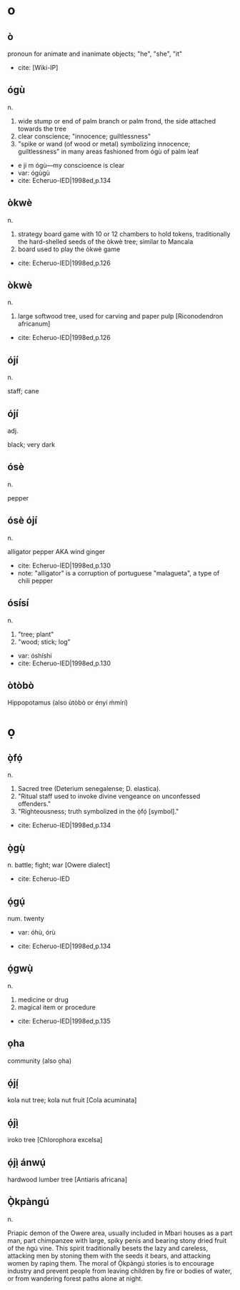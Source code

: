 # o

## ò

pronoun for animate and inanimate objects; "he", "she", "it"

* cite: [Wiki-IP]

## ógù

n.

1. wide stump or end of palm branch or palm frond, the side attached towards the tree
2. clear conscience; "innocence; guiltlessness"
3. "spike or wand (of wood or metal) symbolizing innocence; guiltlessness" in many areas fashioned from ógù of palm leaf

* e ji m ógù—my conscioence is clear
* var: ógùgù
* cite: Echeruo-IED|1998ed,p.134

## òkwè

n.

1. strategy board game with 10 or 12 chambers to hold tokens, traditionally the hard-shelled seeds of the òkwè tree; similar to Mancala
2. board used to play the òkwè game
* cite: Echeruo-IED|1998ed,p.126

## òkwè

n.

1. large softwood tree, used for carving and paper pulp [Riconodendron africanum]

* cite: Echeruo-IED|1998ed,p.126

## ójí

n.

staff; cane

## ójí

adj.

black; very dark

## ósè

n.

pepper

## ósè ójí

n.

alligator pepper AKA wind ginger

* cite: Echeruo-IED|1998ed,p.130
* note: "alligator" is a corruption of portuguese "malagueta", a type of chili pepper

## ósísí

n.

1. "tree; plant"
2. "wood; stick; log"

* var: óshíshí
* cite: Echeruo-IED|1998ed,p.130

## òtòbò

Hippopotamus (also ùtòbò or ényí ḿmírí)

# ọ

## ọ̀fọ́

n.

1. Sacred tree (Deterium senegalense; D. elastica).
2. "Ritual staff used to invoke divine vengeance on unconfessed offenders."
3. "Righteousness; truth symbolized in the ọ̀fọ́ [symbol]."

* cite: Echeruo-IED|1998ed,p.134

## ọ̀gụ̀

n. battle; fight; war [Owere dialect]

* cite: Echeruo-IED

## ọ́gụ́

num. twenty

* var: óhù, órù

* cite: Echeruo-IED|1998ed,p.134

## ọ́gwụ̀

n.

1. medicine or drug
2. magical item or procedure

* cite: Echeruo-IED|1998ed,p.135

## ọha

community (also ọha)

## ọ́jị́

kola nut tree; kola nut fruit [Cola acuminata]

## ọ́jị̀

iroko tree [Chlorophora excelsa]

## ọ́jị̀ ánwụ́

hardwood lumber tree [Antiaris africana]

## Ọ̀kpàngú

n.

Priapic demon of the Owere area, usually included in Mbari houses as a part man, part chimpanzee with large, spiky penis and bearing stony dried fruit of the ǹgú vine. This spirit traditionally besets the lazy and careless, attacking men by stoning them with the seeds it bears, and attacking women by raping them. The moral of Ọ̀kpàngú stories is to encourage industry and prevent people from leaving children by fire or bodies of water, or from wandering forest paths alone at night.

